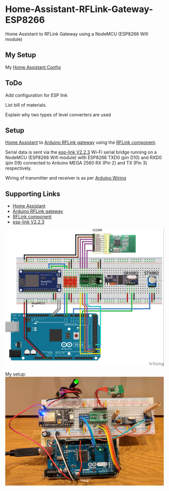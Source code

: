 # Home-Assistant-RFLink-Gateway-ESP8266
Home Assistant to RFLink Gateway using a NodeMCU (ESP8266 Wifi module)

## My Setup
My [Home Assistant Config](https://github.com/Genestealer/Home-Assistant-Configuration)

## ToDo 
Add configuration for ESP link

List bill of materials.

Explain why two types of level converters are used
  
## Setup

[Home Assistant](https://home-assistant.io/) to [Arduino RFLink gateway](http://www.nemcon.nl/blog2/) using the [RFLink component](https://home-assistant.io/components/rflink/).

Serial data is sent via the [esp-link V2.2.3](https://github.com/jeelabs/esp-link/releases/tag/v2.2.3) Wi-Fi serial bridge running on a NodeMCU (ESP8266 Wifi module) with ESP8266 TXD0 (pin D10) and RXD0 (pin D9) connected to Arduino MEGA 2560 RX (Pin 2) and TX (Pin 3) respectively. 

Wiring of transmitter and receiver is as per [Arduino Wiring](http://www.nemcon.nl/blog2/wiring)

## Supporting Links
- [Home Assistant](https://home-assistant.io/)
- [Arduino RFLink gateway](http://www.nemcon.nl/blog2/)
- [RFLink component](https://home-assistant.io/components/rflink/)
- [esp-link V2.2.3](https://github.com/jeelabs/esp-link)

![Diagram](https://raw.githubusercontent.com/Genestealer/Home-Assistant-RFLink-Gateway-ESP8266/master/RFLink_Gatway_bb.jpg)

My setup:
![Diagram](https://raw.githubusercontent.com/Genestealer/Home-Assistant-RFLink-Gateway-ESP8266/master/Home-Assistant-RFLink-Gateway-ESP8266.jpg)
